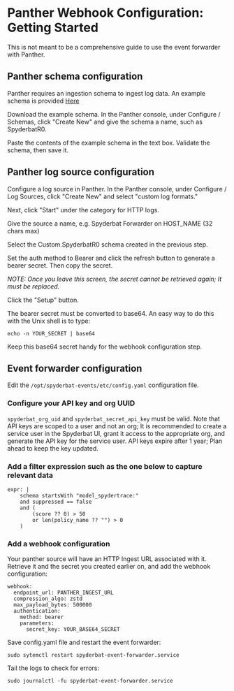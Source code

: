 # Panther Webhook Configuration: Getting Started

This is not meant to be a comprehensive guide to use the event forwarder with Panther.

## Panther schema configuration

Panther requires an ingestion schema to ingest log data. An example schema is provided [Here](Custom.SpyderbatR0.schema.yaml)

Download the example schema. In the Panther console, under Configure / Schemas, click
"Create New" and give the schema a name, such as SpyderbatR0.

Paste the contents of the example schema in the text box. Validate the schema, then save it.

## Panther log source configuration

Configure a log source in Panther. In the Panther console, under Configure / Log Sources, click
"Create New" and select "custom log formats."

Next, click "Start" under the category for HTTP logs.

Give the source a name, e.g. Spyderbat Forwarder on HOST_NAME (32 chars max)

Select the Custom.SpyderbatR0 schema created in the previous step.

Set the auth method to Bearer and click the refresh button to generate a bearer secret.
Then copy the secret.

*NOTE: Once you leave this screen, the secret cannot be retrieved again; It must be replaced.*

Click the "Setup" button.

The bearer secret must be converted to base64. An easy way to do this
with the Unix shell is to type:

```
echo -n YOUR_SECRET | base64
```

Keep this base64 secret handy for the webhook configuration step.

## Event forwarder configuration

Edit the `/opt/spyderbat-events/etc/config.yaml` configuration file.

### Configure your API key and org UUID

`spyderbat_org_uid` and `spyderbat_secret_api_key` must be valid. Note
that API keys are scoped to a user and not an org; It is recommended
to create a service user in the Spyderbat UI, grant it access to
the appropriate org, and generate the API key for the service user.
API keys expire after 1 year; Plan ahead to keep the key updated.

### Add a filter expression such as the one below to capture relevant data

```
expr: |
    schema startsWith "model_spydertrace:"
    and suppressed == false
    and (
        (score ?? 0) > 50
        or len(policy_name ?? "") > 0
    )
```

### Add a webhook configuration

Your panther source will have an HTTP Ingest URL associated with it. Retrieve it and the secret
you created earlier on, and add the webhook configuration:

```
webhook:
  endpoint_url: PANTHER_INGEST_URL
  compression_algo: zstd
  max_payload_bytes: 500000
  authentication:
    method: bearer
    parameters:
      secret_key: YOUR_BASE64_SECRET
```

Save config.yaml file and restart the event forwarder:

`sudo sytemctl restart spyderbat-event-forwarder.service`

Tail the logs to check for errors:

`sudo journalctl -fu spyderbat-event-forwarder.service`


